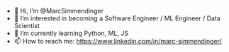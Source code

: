 - 👋 Hi, I’m @MarcSimmendinger
- 👀 I’m interested in becoming a Software Engineer / ML Engineer / Data Scientist
- 🌱 I’m currently learning Python, ML, JS
- 📫 How to reach me: https://www.linkedin.com/in/marc-simmendinger/


<!---
Marcccccccc/Marcccccccc is a ✨ special ✨ repository because its `README.md` (this file) appears on your GitHub profile.
You can click the Preview link to take a look at your changes.
--->
